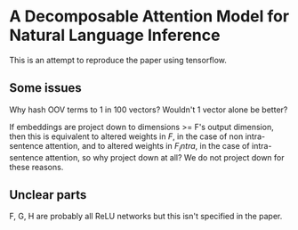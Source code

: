 # A Decomposable Attention Model for Natural Language Inference
This is an attempt to reproduce the paper using tensorflow.

## Some issues
Why hash OOV terms to 1 in 100 vectors? Wouldn't 1 vector alone be better?

If embeddings are project down to dimensions >= F's output dimension, then this is equivalent to altered weights in $F$, in the case of non intra-sentence attention, and to altered weights in $F_intra$, in the case of intra-sentence attention, so why project down at all? We do not project down for these reasons.

## Unclear parts
F, G, H are probably all ReLU networks but this isn't specified in the paper.
